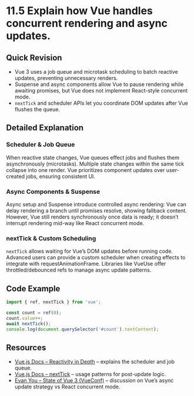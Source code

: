 # 11.5 Explain how Vue handles concurrent rendering and async updates.

## Quick Revision
- Vue 3 uses a job queue and microtask scheduling to batch reactive updates, preventing unnecessary renders.
- Suspense and async components allow Vue to pause rendering while awaiting promises, but Vue does not implement React-style concurrent mode.
- `nextTick` and scheduler APIs let you coordinate DOM updates after Vue flushes the queue.

## Detailed Explanation
### Scheduler & Job Queue
When reactive state changes, Vue queues effect jobs and flushes them asynchronously (microtasks). Multiple state changes within the same tick collapse into one render. Vue prioritizes component updates over user-created jobs, ensuring consistent UI.

### Async Components & Suspense
Async setup and Suspense introduce controlled async rendering: Vue can delay rendering a branch until promises resolve, showing fallback content. However, Vue still renders synchronously once data is ready; it doesn’t interrupt rendering mid-way like React concurrent mode.

### nextTick & Custom Scheduling
`nextTick` allows waiting for Vue’s DOM updates before running code. Advanced users can provide a custom scheduler when creating effects to integrate with requestAnimationFrame. Libraries like VueUse offer throttled/debounced refs to manage async update patterns.

## Code Example
```js
import { ref, nextTick } from 'vue';

const count = ref(0);
count.value++;
await nextTick();
console.log(document.querySelector('#count').textContent);
```

## Resources
- [Vue.js Docs – Reactivity in Depth](https://vuejs.org/guide/extras/reactivity-in-depth.html#effect-scheduler) – explains the scheduler and job queue.
- [Vue.js Docs – nextTick](https://vuejs.org/api/general.html#nexttick) – usage patterns for post-update logic.
- [Evan You – State of Vue 3 (VueConf)](https://www.youtube.com/watch?v=YrxBCBibVo0) – discussion on Vue’s async update strategy vs React concurrent mode.
